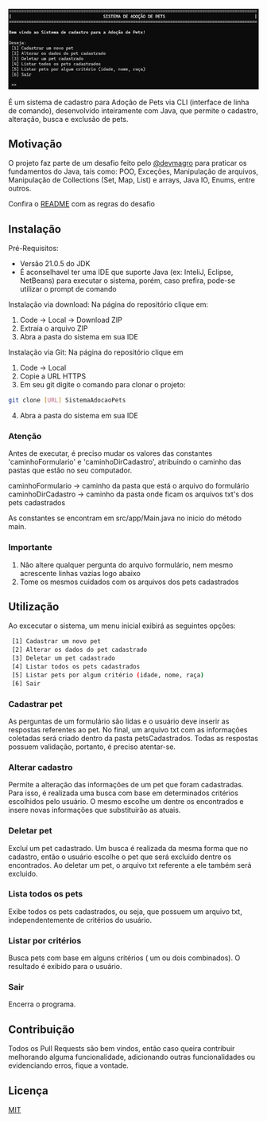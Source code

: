 ![Imagem do Sistema](img/img-sistema.png)

É um sistema de cadastro para Adoção de Pets via CLI (interface de linha de comando), desenvolvido inteiramente com Java, que permite o cadastro, alteração, busca e exclusão de pets.

## Motivação
O projeto faz parte de um desafio feito pelo [@devmagro](https://www.linkedin.com/in/karilho/) para praticar os fundamentos do Java, tais como: POO, Exceções, Manipulação de arquivos, Manipulação de Collections (Set, Map, List) e arrays, Java IO, Enums, entre outros. 

Confira o [README](https://github.com/karilho/desafioCadastro#) com as regras do desafio

## Instalação
Pré-Requisitos:
- Versão 21.0.5 do JDK
- É aconselhavel ter uma IDE que suporte Java (ex: InteliJ, Eclipse, NetBeans) para executar o sistema, porém, caso prefira, pode-se utilizar o prompt de comando 

Instalação via download:
Na página do repositório clique em:
1. Code -> Local -> Download ZIP
2. Extraia o arquivo ZIP
3. Abra a pasta do sistema em sua IDE

Instalação via Git:
Na página do repositório clique em
1. Code -> Local
2. Copie a URL HTTPS
3. Em seu git digite o comando para clonar o projeto:
```bash
git clone [URL] SistemaAdocaoPets
```
4. Abra a pasta do sistema em sua IDE

### Atenção
Antes de executar, é preciso mudar os valores das constantes 'caminhoFormulario' e 'caminhoDirCadastro', atribuindo o caminho das pastas que estão no seu computador.

caminhoFormulario -> caminho da pasta que está o arquivo do formulário\
caminhoDirCadastro -> caminho da pasta onde ficam os arquivos txt's dos pets cadastrados

As constantes se encontram em src/app/Main.java no inicio do método main.

### Importante
1. Não altere qualquer pergunta do arquivo formulário, nem mesmo acrescente linhas vazias logo abaixo
2. Tome os mesmos cuidados com os arquivos dos pets cadastrados

## Utilização
Ao excecutar o sistema, um menu inicial exibirá as seguintes opções:
```bash
 [1] Cadastrar um novo pet
 [2] Alterar os dados do pet cadastrado
 [3] Deletar um pet cadastrado
 [4] Listar todos os pets cadastrados
 [5] Listar pets por algum critério (idade, nome, raça)
 [6] Sair
```
### Cadastrar pet
As perguntas de um formulário são lidas e o usuário deve inserir as respostas referentes ao pet. No final, um arquivo txt com as informações coletadas será criado dentro da pasta petsCadastrados. Todas as respostas possuem validação, portanto, é preciso atentar-se.

### Alterar cadastro
Permite a alteração das informações de um pet que foram cadastradas. Para isso, é realizada uma busca com base em determinados critérios escolhidos pelo usuário. O mesmo escolhe um dentre os encontrados e insere novas informações que substituirão as atuais.

### Deletar pet
Excluí um pet cadastrado. Um busca é realizada da mesma forma que no cadastro, então o usuário escolhe o pet que será excluido dentre os encontrados. Ao deletar um pet, o arquivo txt referente a ele também será excluido.

### Lista todos os pets
Exibe todos os pets cadastrados, ou seja, que possuem um arquivo txt, independentemente de critérios do usuário.

### Listar por critérios
Busca pets com base em alguns critérios ( um ou dois combinados). O resultado é exibido para o usuário.

### Sair
Encerra o programa.

## Contribuição
Todos os Pull Requests são bem vindos, então caso queira contribuir melhorando alguma funcionalidade, adicionando outras funcionalidades ou evidenciando erros, fique a vontade.

## Licença
[MIT](https://choosealicense.com/licenses/mit/)
